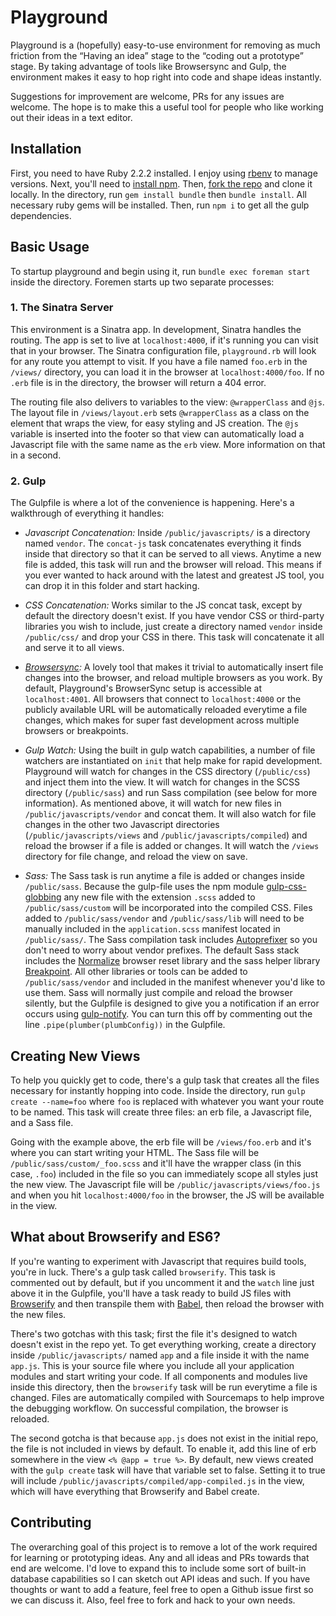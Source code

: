 # Playground

Playground is a (hopefully) easy-to-use environment for removing as much friction from the “Having an idea” stage to the “coding out a prototype” stage. By taking advantage of tools like Browsersync and Gulp, the environment makes it easy to hop right into code and shape ideas instantly.

Suggestions for improvement are welcome, PRs for any issues are welcome. The hope is to make this a useful tool for people who like working out their ideas in a text editor.

## Installation

First, you need to have Ruby 2.2.2 installed. I enjoy using [rbenv](https://github.com/sstephenson/rbenv) to manage versions. Next, you'll need to [install npm](https://nodejs.org/download/). Then, [fork the repo](https://help.github.com/articles/fork-a-repo/) and clone it locally. In the directory, run `gem install bundle` then `bundle install`. All necessary ruby gems will be installed. Then, run `npm i` to get all the gulp dependencies.

## Basic Usage

To startup playground and begin using it, run `bundle exec foreman start` inside the directory. Foremen starts up two separate processes:

### 1. The Sinatra Server

This environment is a Sinatra app. In development, Sinatra handles the routing. The app is set to live at `localhost:4000`, if it's running you can visit that in your browser. The Sinatra configuration file, `playground.rb` will look for any route you attempt to visit. If you have a file named `foo.erb` in the `/views/` directory, you can load it in the browser at `localhost:4000/foo`. If no `.erb` file is in the directory, the browser will return a 404 error.

The routing file also delivers to variables to the view: `@wrapperClass` and `@js`. The layout file in `/views/layout.erb` sets `@wrapperClass` as a class on the element that wraps the view, for easy styling and JS creation. The `@js` variable is inserted into the footer so that view can automatically load a Javascript file with the same name as the `erb` view. More information on that in a second.

### 2. Gulp

The Gulpfile is where a lot of the convenience is happening. Here's a walkthrough of everything it handles:

* _Javascript Concatenation:_ Inside `/public/javascripts/` is a directory named `vendor`. The `concat-js` task concatenates everything it finds inside that directory so that it can be served to all views. Anytime a new file is added, this task will run and the browser will reload. This means if you ever wanted to hack around with the latest and greatest JS tool, you can drop it in this folder and start hacking.

* _CSS Concatenation:_ Works similar to the JS concat task, except by default the directory doesn't exist. If you have vendor CSS or third-party libraries you wish to include, just create a directory named `vendor` inside `/public/css/` and drop your CSS in there. This task will concatenate it all and serve it to all views.

* _[Browsersync](http://www.browsersync.io/):_ A lovely tool that makes it trivial to automatically insert file changes into the browser, and reload multiple browsers as you work. By default, Playground's BrowserSync setup is accessible at `localhost:4001`. All browsers that connect to `localhost:4000` or the publicly available URL will be automatically reloaded everytime a file changes, which makes for super fast development across multiple browsers or breakpoints.

* _Gulp Watch:_ Using the built in gulp watch capabilities, a number of file watchers are instantiated on `init` that help make for rapid development. Playground will watch for changes in the CSS directory (`/public/css`) and inject them into the view. It will watch for changes in the SCSS directory (`/public/sass`) and run Sass compilation (see below for more information). As mentioned above, it will watch for new files in `/public/javascripts/vendor` and concat them. It will also watch for file changes in the other two Javascript directories (`/public/javascripts/views` and `/public/javascripts/compiled`) and reload the browser if a file is added or changes. It will watch the `/views` directory for file change, and reload the view on save.

* _Sass:_ The Sass task is run anytime a file is added or changes inside `/public/sass`. Because the gulp-file uses the npm module [gulp-css-globbing](https://github.com/jsahlen/gulp-css-globbing) any new file with the extension `.scss` added to `/public/sass/custom` will be incorporated into the compiled CSS. Files added to `/public/sass/vendor` and `/public/sass/lib` will need to be manually included in the `application.scss` manifest located in `/public/sass/`. The Sass compilation task includes [Autoprefixer](https://github.com/postcss/autoprefixer) so you don't need to worry about vendor prefixes. The default Sass stack includes the [Normalize](https://github.com/JohnAlbin/normalize-scss) browser reset library and the sass helper library [Breakpoint](http://breakpoint-sass.com). All other libraries or tools can be added to `/public/sass/vendor` and included in the manifest whenever you'd like to use them. Sass will normally just compile and reload the browser silently, but the Gulpfile is designed to give you a notification if an error occurs using [gulp-notify](https://www.npmjs.com/package/gulp-notify). You can turn this off by commenting out the line `.pipe(plumber(plumbConfig))` in the Gulpfile.

## Creating New Views

To help you quickly get to code, there's a gulp task that creates all the files necessary for instantly hopping into code. Inside the directory, run `gulp create --name=foo` where `foo` is replaced with whatever you want your route to be named. This task will create three files: an erb file, a Javascript file, and a Sass file.

Going with the example above, the erb file will be `/views/foo.erb` and it's where you can start writing your HTML. The Sass file will be `/public/sass/custom/_foo.scss` and it'll have the wrapper class (in this case, `.foo`) included in the file so you can immediately scope all styles just the new view. The Javascript file will be `/public/javascripts/views/foo.js` and when you hit `localhost:4000/foo` in the browser, the JS will be available in the view.

## What about Browserify and ES6?

If you're wanting to experiment with Javascript that requires build tools, you're in luck. There's a gulp task called `browserify`. This task is commented out by default, but if you uncomment it and the `watch` line just above it in the Gulpfile, you'll have a task ready to build JS files with [Browserify](http://browserify.org/) and then transpile them with [Babel](https://babeljs.io/), then reload the browser with the new files.

There's two gotchas with this task; first the file it's designed to watch doesn't exist in the repo yet. To get everything working, create a directory inside `/public/javascripts/` named `app` and a file inside it with the name `app.js`. This is your source file where you include all your application modules and start writing your code. If all components and modules live inside this directory, then the `browserify` task will be run everytime a file is changed. Files are automatically compiled with Sourcemaps to help improve the debugging workflow. On successful compilation, the browser is reloaded.

The second gotcha is that because `app.js` does not exist in the initial repo, the file is not included in views by default. To enable it, add this line of erb somewhere in the view `<% @app = true %>`. By default, new views created with the `gulp create` task will have that variable set to false. Setting it to true will include `/public/javascripts/compiled/app-compiled.js` in the view, which will have everything that Browserify and Babel create.

## Contributing

The overarching goal of this project is to remove a lot of the work required for learning or prototyping ideas. Any and all ideas and PRs towards that end are welcome. I'd love to expand this to include some sort of built-in database capabilities so I can sketch out API ideas and such. If you have thoughts or want to add a feature, feel free to open a Github issue first so we can discuss it. Also, feel free to fork and hack to your own needs.
